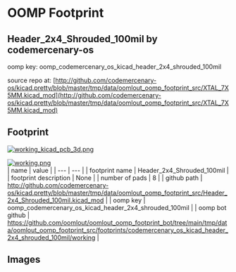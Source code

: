 # OOMP Footprint  
## Header_2x4_Shrouded_100mil  by codemercenary-os  
  
oomp key: oomp_codemercenary_os_kicad_header_2x4_shrouded_100mil  
  
source repo at: [http://github.com/codemercenary-os/kicad.pretty/blob/master/tmp/data/oomlout_oomp_footprint_src/XTAL_7X5MM.kicad_mod](http://github.com/codemercenary-os/kicad.pretty/blob/master/tmp/data/oomlout_oomp_footprint_src/XTAL_7X5MM.kicad_mod)  
## Footprint  
  
[![working_kicad_pcb_3d.png](working_kicad_pcb_3d_600.png)](working_kicad_pcb_3d.png)  
  
[![working.png](working_600.png)](working.png)  
| name | value | 
| --- | --- | 
| footprint name | Header_2x4_Shrouded_100mil | 
| footprint description | None | 
| number of pads | 8 | 
| github path | http://github.com/codemercenary-os/kicad.pretty/blob/master/tmp/data/oomlout_oomp_footprint_src/Header_2x4_Shrouded_100mil.kicad_mod | 
| oomp key | oomp_codemercenary_os_kicad_header_2x4_shrouded_100mil | 
| oomp bot github | https://github.com/oomlout/oomlout_oomp_footprint_bot/tree/main/tmp/data/oomlout_oomp_footprint_src/footprints/codemercenary_os_kicad_header_2x4_shrouded_100mil/working | 
## Images  
